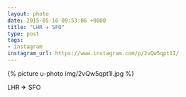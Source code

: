 ```yaml
---
layout: photo
date: 2015-05-16 09:53:06 +0000
title: "LHR ✈ SFO"
type: post
tags:
- instagram
instagram_url: https://www.instagram.com/p/2vQw5qpt1I/
---
```


{% picture u-photo img/2vQw5qpt1I.jpg %}

LHR ✈ SFO
